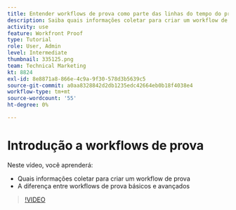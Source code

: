 ```yaml
---
title: Entender workflows de prova como parte das linhas do tempo do projeto
description: Saiba quais informações coletar para criar um workflow de prova e a diferença entre workflows de prova básicos e avançados em [!DNL  Workfront].
activity: use
feature: Workfront Proof
type: Tutorial
role: User, Admin
level: Intermediate
thumbnail: 335125.png
team: Technical Marketing
kt: 8824
exl-id: 8e8871a8-866e-4c9a-9f30-578d3b5639c5
source-git-commit: a0aa8328842d2db1235edc42664eb0b18f4038e4
workflow-type: tm+mt
source-wordcount: '55'
ht-degree: 0%

---
```


# Introdução a workflows de prova

Neste vídeo, você aprenderá:

* Quais informações coletar para criar um workflow de prova
* A diferença entre workflows de prova básicos e avançados

>[!VIDEO](https://video.tv.adobe.com/v/335125/?quality=12)



